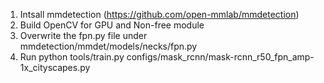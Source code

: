 1. Intsall mmdetection (https://github.com/open-mmlab/mmdetection)
2. Build OpenCV for GPU and Non-free module
3. Overwrite the fpn.py file under mmdetection/mmdet/models/necks/fpn.py
4. Run python tools/train.py configs/mask_rcnn/mask-rcnn_r50_fpn_amp-1x_cityscapes.py
